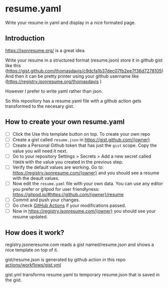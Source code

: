 # resume.yaml
Write your resume in yaml and display in a nice formated page.

## Introduction

https://jsonresume.org/ is a great idea. 

Write your resume in a structured format (resume.json) 
store it in github gist like this (https://gist.github.com/thomasdavis/c9dcfa1b37dec07fb2ee7f36d7278105)
And then it can be pretty printer using your github username  like (https://registry.jsonresume.org/thomasdavis )

However I prefer to write yaml rather than json.

So this repository has a resume.yaml file with a github action gets transformed to the necesary gist.

## How to create your own resume.yaml 

- [ ] Click the Use this template button on top. To create your own repo
- [ ] Create a gist called `resume.json` in https://gist.github.com/{owner}
- [ ] Create a Personal Github token that has just the `gist` scope. Copy the value you will need it next.
- [ ] Go to your repository Settings > Secrets > Add a new secret called `TOKEN` with the value you created in the previous step.
- [ ] Verify the default values are working. Go to: https://registry.jsonresume.com/{owner} and you should see a resume with the deault values.
- [ ] Now edit the `resume.yaml` file with your own data. You can use any editor you prefer or gitpod for user friendlyness: https://gitpod.io/#https://github.com/{owner}/resume
- [ ] Commit and push your changes.
- [ ] Go check [GitHub Actions](../../actions/workflows/gist.yml) if your modifications passed.
- [ ] Now in  https://registry.jsonresume.com/{owner} you should see your resume updated.

## How does it work?

registry.jsoneresume.com reads a gist named/resume.json and shows a nice template on top of it.

gist/resume.json is generated by github action in this repo [actions/workflows/gist.yml](../../actions/workflows/gist.yml)

gist.yml transforms resume.yaml to temporary resume.json that is saved in the gist.
